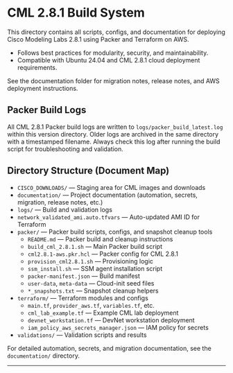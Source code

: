 # CML 2.8.1 Build System

This directory contains all scripts, configs, and documentation for deploying Cisco Modeling Labs 2.8.1 using Packer and Terraform on AWS.

- Follows best practices for modularity, security, and maintainability.
- Compatible with Ubuntu 24.04 and CML 2.8.1 cloud deployment requirements.

See the documentation folder for migration notes, release notes, and AWS deployment instructions.

## Packer Build Logs

All CML 2.8.1 Packer build logs are written to `logs/packer_build_latest.log` within this version directory. Older logs are archived in the same directory with a timestamped filename. Always check this log after running the build script for troubleshooting and validation.

## Directory Structure (Document Map)

- `CISCO_DOWNLOADS/` — Staging area for CML images and downloads
- `documentation/` — Project documentation (automation, secrets, migration, release notes, etc.)
- `logs/` — Build and validation logs
- `network_validated_ami.auto.tfvars` — Auto-updated AMI ID for Terraform
- `packer/` — Packer build scripts, configs, and snapshot cleanup tools
    - `README.md` — Packer build and cleanup instructions
    - `build_cml_2.8.1.sh` — Main Packer build script
    - `cml2.8.1-aws.pkr.hcl` — Packer config for CML 2.8.1
    - `provision_cml2.8.1.sh` — Provisioning logic
    - `ssm_install.sh` — SSM agent installation script
    - `packer-manifest.json` — Build manifest
    - `user-data`, `meta-data` — Cloud-init seed files
    - `*_snapshots.txt` — Snapshot cleanup helpers
- `terraform/` — Terraform modules and configs
    - `main.tf`, `provider_aws.tf`, `variables.tf`, etc.
    - `cml_lab_example.tf` — Example CML lab deployment
    - `devnet_workstation.tf` — DevNet workstation deployment
    - `iam_policy_aws_secrets_manager.json` — IAM policy for secrets
- `validations/` — Validation scripts and results

For detailed automation, secrets, and migration documentation, see the `documentation/` directory.

---
